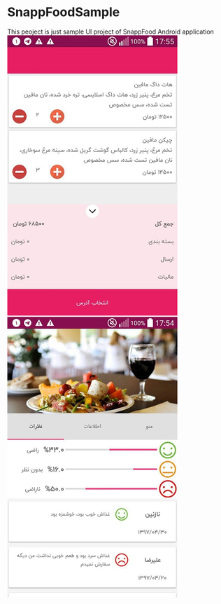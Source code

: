 # SnappFoodSample
This peoject is just sample UI project of SnappFood Android application
![alt text](https://github.com/mohammaddvi/SnappFoodSample/blob/master/photo_2018-07-23_18-00-42.jpg)
![alt text](https://github.com/mohammaddvi/SnappFoodSample/blob/master/photo_2018-07-23_18-00-49.jpg)
